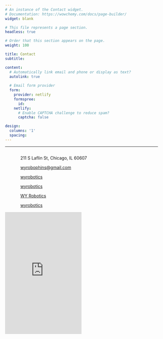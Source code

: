 ```yaml
---
# An instance of the Contact widget.
# Documentation: https://wowchemy.com/docs/page-builder/
widget: blank

# This file represents a page section.
headless: true

# Order that this section appears on the page.
weight: 100

title: Contact
subtitle:

content:
  # Automatically link email and phone or display as text?
  autolink: true
  
  # Email form provider
  form:
    provider: netlify
    formspree:
      id:
    netlify:
      # Enable CAPTCHA challenge to reduce spam?
      captcha: false

design:
  columns: '1'
  spacing:
---
```


-----

<div>
<div style="padding-right: 5%;
        padding-left: 10%;
        float: left;
        width: 50%;">
<p><i class="fas fa-map-marked-alt" style="font-size:2em"></i> 211 S Laflin St, Chicago, IL 60607</p>
<p><i class="fas fa-envelope-square" style="font-size:2em"></i>   <a href="mailto:wyrobophins@gmail.com"> wyrobophins@gmail.com</a></p>
<p><i class="fab fa-facebook-square" style="font-size:2em"></i>   <a href="https://www.facebook.com/wyrobotics" target="_blank">wyrobotics</a></p>
<p><i class="fab fa-instagram-square" style="font-size:2em"></i>   <a href="https://www.instagram.com/wyrobotics/" target="_blank">wyrobotics</a></p>
<p><i class="fa fa-youtube-square" style="font-size:2em"></i>   <a href="https://www.youtube.com/channel/UC8SGK72k37u9TlL6_2rMClg" target="_blank">WY Robotics</a></p>
<p><i class="fab fa-github-square" style="font-size:2em"></i>   <a href="https://github.com/wyrobotics" target="_blank">wyrobotics</a></p>
</div>

<div style="padding-right: 5%;
        float: left;
        width: 50%;">
<iframe src="https://www.google.com/maps/embed?pb=!1m18!1m12!1m3!1d2100.596525629473!2d-87.66509620720309!3d41.87797063403916!2m3!1f0!2f0!3f0!3m2!1i1024!2i768!4f13.1!3m3!1m2!1s0x880e2d2249e94167%3A0xad85d324bc96cc05!2sWhitney%20Young%20Magnet%20High%20School!5e0!3m2!1sen!2sus!4v1633305107351!5m2!1sen!2sus" width="100%" height="400px" style="border:0;" allowfullscreen="true" loading="lazy"></iframe>
</div>
</div>
